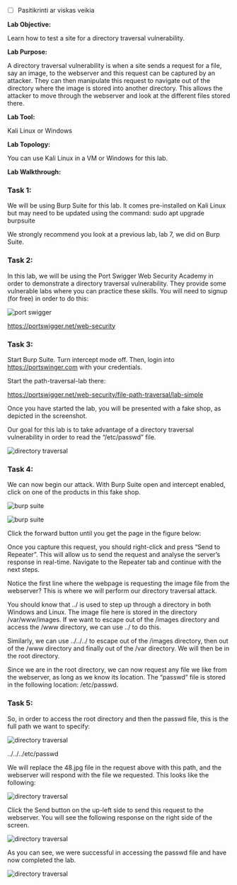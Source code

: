 - [ ] Pasitikrinti ar viskas veikia

**Lab Objective:**

Learn how to test a site for a directory traversal vulnerability.

**Lab Purpose:**

A directory traversal vulnerability is when a site sends a request for a file, say an image, to the webserver and this request can be captured by an attacker. They can then manipulate this request to navigate out of the directory where the image is stored into another directory. This allows the attacker to move through the webserver and look at the different files stored there.

**Lab Tool:**

Kali Linux or Windows

**Lab Topology:**

You can use Kali Linux in a VM or Windows for this lab.

**Lab Walkthrough:**

### Task 1:

We will be using Burp Suite for this lab. It comes pre-installed on Kali Linux but may need to be updated using the command: sudo apt upgrade burpsuite

We strongly recommend you look at a previous lab, lab 7, we did on Burp Suite.

### Task 2:

In this lab, we will be using the Port Swigger Web Security Academy in order to demonstrate a directory traversal vulnerability. They provide some vulnerable labs where you can practice these skills. You will need to signup (for free) in order to do this:

![port swigger](attachements/port_swigger.png)

https://portswigger.net/web-security

### Task 3:

Start Burp Suite. Turn intercept mode off. Then, login into https://portswinger.com with your credentials.

Start the path-traversal-lab there:

https://portswigger.net/web-security/file-path-traversal/lab-simple

Once you have started the lab, you will be presented with a fake shop, as depicted in the screenshot.

Our goal for this lab is to take advantage of a directory traversal vulnerability in order to read the “/etc/passwd” file.

![directory traversal](attachements/directory_traversal-3.png)

### Task 4:

We can now begin our attack. With Burp Suite open and intercept enabled, click on one of the products in this fake shop.

![burp suite](attachements/burp_suite.png)

![burp suite](attachements/burp_suite-1.png)

Click the forward button until you get the page in the figure below:

Once you capture this request, you should right-click and press “Send to Repeater”. This will allow us to send the request and analyse the server’s response in real-time. Navigate to the Repeater tab and continue with the next steps.

Notice the first line where the webpage is requesting the image file from the webserver? This is where we will perform our directory traversal attack.

You should know that ../ is used to step up through a directory in both Windows and Linux. The image file here is stored in the directory /var/www/images. If we want to escape out of the /images directory and access the /www directory, we can use ../ to do this.

Similarly, we can use ../../../ to escape out of the /images directory, then out of the /www directory and finally out of the /var directory. We will then be in the root directory.

Since we are in the root directory, we can now request any file we like from the webserver, as long as we know its location. The “passwd” file is stored in the following location: /etc/passwd.

### Task 5:

So, in order to access the root directory and then the passwd file, this is the full path we want to specify:

![directory traversal](attachements/directory_traversal-4.png)

../../../etc/passwd

We will replace the 48.jpg file in the request above with this path, and the webserver will respond with the file we requested. This looks like the following:

![directory traversal](attachements/directory_traversal-2.png)

Click the Send button on the up-left side to send this request to the webserver. You will see the following response on the right side of the screen.

![directory traversal](attachements/directory_traversal-1.png)

As you can see, we were successful in accessing the passwd file and have now completed the lab.

![directory traversal](attachements/directory_traversal.png)